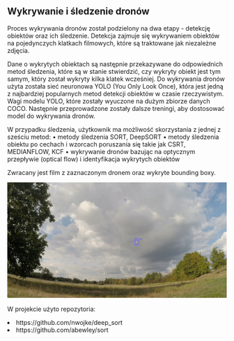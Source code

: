 ## Wykrywanie i śledzenie dronów

Proces wykrywania dronów został podzielony na dwa etapy - detekcję obiektów oraz ich śledzenie. Detekcja zajmuje się wykrywaniem obiektów na pojedynczych klatkach filmowych, które są traktowane jak niezależne zdjęcia. 

Dane o wykrytych obiektach są następnie przekazywane do odpowiednich metod śledzenia, które są w stanie stwierdzić, czy wykryty obiekt jest tym samym, który został wykryty kilka klatek wcześniej. Do wykrywania dronów użyta została sieć neuronowa YOLO (You Only Look Once), która jest jedną z najbardziej popularnych metod detekcji obiektów w czasie rzeczywistym. Wagi modelu YOLO, które zostały wyuczone na dużym zbiorze danych COCO. Następnie przeprowadzone zostały dalsze treningi, aby dostosować model do wykrywania dronów. 

W przypadku śledzenia, użytkownik ma możliwość skorzystania z jednej z sześciu metod:
• metody śledzenia SORT, DeepSORT
• metody śledzenia obiektu po cechach i wzorcach poruszania się takie jak CSRT, MEDIANFLOW, KCF
• wykrywanie dronów bazując na optycznym przepływie (optical flow) i identyfikacja wykrytych obiektów


Zwracany jest film z zaznaczonym dronem oraz wykryte bounding boxy.

![Drone](/images/drone-image.png)

W projekcie użyto repozytoria:
<li>
https://github.com/nwojke/deep_sort
<li>
https://github.com/abewley/sort
